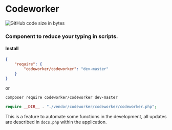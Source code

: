 # Codeworker

![GitHub code size in bytes](https://img.shields.io/github/languages/code-size/ianpatricck/codeworker)

### Component to reduce your typing in scripts.


#### Install

```json
{
    "require": {
        "codeworker/codeworker": "dev-master"
    }
}
````
or
```bash
composer require codeworker/codeworker dev-master
````

```php
require __DIR__ . "./vendor/codeworker/codeworker/codeworker.php";
````

This is a feature to automate some functions in the development, all updates are described in ```docs.php``` within the application.
